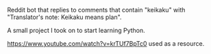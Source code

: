 Reddit bot that replies to comments that contain "keikaku" with "Translator's note: Keikaku means plan".

A small project I took on to start learning Python.

https://www.youtube.com/watch?v=krTUf7BpTc0 used as a resource.
